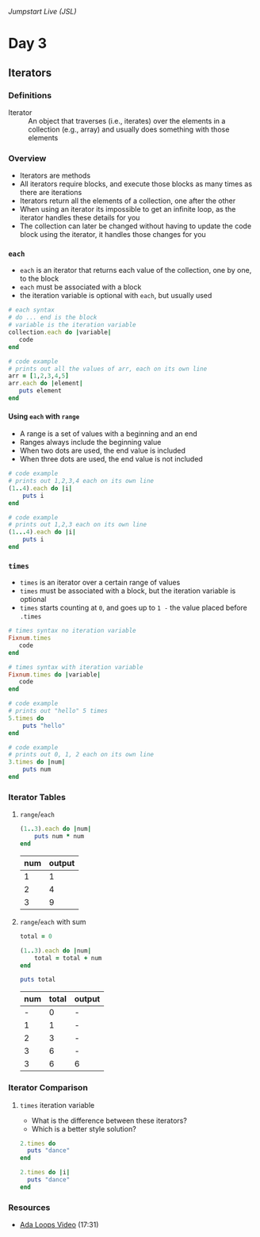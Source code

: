 _Jumpstart Live (JSL)_
# Day 3
## Iterators

### Definitions
<dl>
  <dt>Iterator</dt>
  <dd>An object that traverses (i.e., iterates) over the elements in a collection (e.g., array) and usually does something with those elements</dd>
</dl>

### Overview
* Iterators are methods
* All iterators require blocks, and execute those blocks as many times as there are iterations
* Iterators return all the elements of a collection, one after the other
* When using an iterator its impossible to get an infinite loop, as the iterator handles these details for you
* The collection can later be changed without having to update the code block using the iterator, it handles those changes for you

### `each`
* `each` is an iterator that returns each value of the collection, one by one, to the block
* `each` must be associated with a block
* the iteration variable is optional with `each`, but usually used

```ruby
# each syntax
# do ... end is the block
# variable is the iteration variable
collection.each do |variable|
   code
end
```

```ruby
# code example
# prints out all the values of arr, each on its own line
arr = [1,2,3,4,5]
arr.each do |element|
   puts element
end
```

#### Using `each` with `range`
* A range is a set of values with a beginning and an end
* Ranges always include the beginning value
* When two dots are used, the end value is included
* When three dots are used, the end value is not included

```ruby
# code example
# prints out 1,2,3,4 each on its own line
(1..4).each do |i|
	puts i
end
```

```ruby
# code example
# prints out 1,2,3 each on its own line
(1...4).each do |i|
	puts i
end
```

### `times`
* `times` is an iterator over a certain range of values
* `times` must be associated with a block, but the iteration variable is optional
* `times` starts counting at `0`, and goes up to `1 -` the value placed before `.times`

```ruby
# times syntax no iteration variable
Fixnum.times
   code
end
```

```ruby
# times syntax with iteration variable
Fixnum.times do |variable|
   code
end
```

```ruby
# code example
# prints out "hello" 5 times
5.times do
	puts "hello"
end
```

```ruby
# code example
# prints out 0, 1, 2 each on its own line
3.times do |num|
	puts num
end
```

### Iterator Tables
1. `range`/`each`

	```ruby
	(1..3).each do |num|
		puts num * num
	end
	```

	| num | output |
	| :--- | :--- |
	| 1 | 1 |
	| 2 | 4 |
	| 3 | 9 |

2. `range`/`each` with sum

	```ruby
	total = 0

	(1..3).each do |num|
		total = total + num
	end

	puts total
	```

	| num | total | output |
	| :--- | :--- | :--- |
	| - | 0 | - |
	| 1 | 1 | - |
	| 2 | 3 | - |
	| 3 | 6 | - |
	| 3 | 6 | 6 |

### Iterator Comparison
1. `times` iteration variable
	* What is the difference between these iterators?
	* Which is a better style solution?

	```ruby
	2.times do
	  puts "dance"
	end
	```

	```ruby
	2.times do |i|
	  puts "dance"
	end
	```

### Resources
* [Ada Loops Video](https://adaacademy.hosted.panopto.com/Panopto/Pages/Viewer.aspx?id=de97b3c0-a134-4fb5-a671-300f290f38cc) (17:31)
